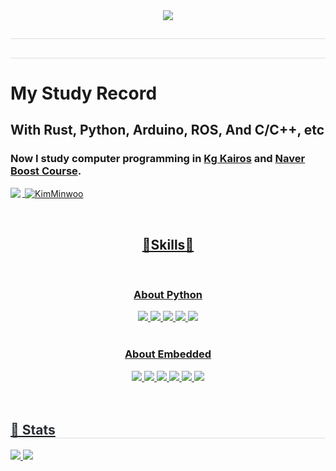 <div align= "center">
    <img src="https://capsule-render.vercel.app/api?type=wave&color=gradient&height=180&text=yellowsimpson's%20github&animation=&fontColor=000000&fontSize=70" />
    </div>
    <div style="text-align: left;"> 
    <h2 style="border-bottom: 1px solid #d8dee4; color: #282d33;">  </h2>  
    <div style="font-weight: 700; font-size: 15px; text-align: left; color: #282d33;">  </div> 
    </div>
    <div style="text-align: left;">
    <h2 style="border-bottom: 1px solid #d8dee4; color: #282d33;"> 
        
  # My Study Record
  ## With Rust, Python, Arduino, ROS, And C/C++, etc
  ### Now I study computer programming in [Kg Kairos](https://kg-kairos.kr) and [Naver Boost Course](https://boostcourse.org).
  <a href="s">
    <img align = "left" src="https://github-readme-stats.vercel.app/api/top-langs/?username=KimMinwoo1214&exclude_repo=dkssud8150.github.io&layout=compact&theme=transparent" />
    <p>&nbsp;<img align = "center" src="https://github-readme-stats.vercel.app/api?username=kimminwoo1214&show_icons=true&locale=en" alt="KimMinwoo" /></p>
    <br/>
</div>
<div align="center">
        
  ## 🌟Skills🌟

<br/>

### About Python
<div align="center">
  <img src="https://img.shields.io/badge/Python-FFD43B?style=for-the-badge&logo=python&logoColor=blue">
  <img src="https://img.shields.io/badge/openCV-11557c.svg?style=for-the-badge&logo=openCV&logoColor=white">
  <img src="https://img.shields.io/badge/pandas-150458.svg?style=for-the-badge&logo=pandas&logoColor=white">
  <img src="https://img.shields.io/badge/numpy-4d77cf.svg?style=for-the-badge&logo=numpy&logoColor=white">
  <img src="https://img.shields.io/badge/TensorFlow%20-%20FF6F00?style=for-the-badge&logo=tensorflow">
</div>
<br/>

### About Embedded
<div align="center">
  <img src="https://img.shields.io/badge/ROS 1,2-22314E?style=for-the-badge&logo=ROS&logoColor=white">
  <img src="https://img.shields.io/badge/STM32%20-%20%2303234B?style=for-the-badge&logo=stmicroelectronics">
  <img src="https://img.shields.io/badge/Arduino-00878F.svg?style=for-the-badge&logo=Arduino&logoColor=white">
  <img src="https://img.shields.io/badge/Rust-black?style=for-the-badge&logo=rust&logoColor=#E57324">
  <img src="https://img.shields.io/badge/C%20-%20%23A8B9CC?style=for-the-badge&logo=C&logoColor=00599C">
  <img src="https://img.shields.io/badge/C%2B%2B%20-%20%2300599C?style=for-the-badge&logo=C%2B%2B">
</div>
<br/>
    </div>
    <div style="text-align: left;">
    <div style="text-align: left;">  </div>  <br> 
    <div style="text-align: left;">  </div> 
    </div>
    <div style="text-align: left;"> 
    <h2 style="border-bottom: 1px solid #d8dee4; color: #282d33;"> 🏅 Stats </h2> <div style="text-align: left;"> <img src="https://github-readme-stats.vercel.app/api?username=yellowsimpson&bg_color=180,000000,&title_color=000000&text_color=000000"
         /> <img src="https://github-readme-stats.vercel.app/api/top-langs/?username=yellowsimpson&layout=compact&bg_color=180,000000,&title_color=000000&text_color=000000"
           /> </div> 
    </div>
    
